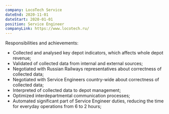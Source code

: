 ```yaml
---
company: LocoTech Service
dateEnd: 2020-11-01
dateStart: 2020-01-01
position: Service Engineer
companyLink: https://www.locotech.ru/
---
```


Responsibilities and achievements:

- Collected and analysed key depot indicators, which affects whole depot revenue;
- Validated of collected data from internal and external sources;
- Negotiated with Russian Railways representatives about correctness of collected data;
- Negotiated with Service Engineers country-wide about correctness of collected data;
- Interpreted of collected data to depot management;
- Optimized interdepartmental communication processes;
- Automated significant part of Service Engineer duties, reducing the time for everyday operations from 6 to 2 hours;
